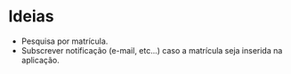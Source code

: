 # Ideias 

- Pesquisa por matrícula. 
- Subscrever notificação (e-mail, etc...) caso a matrícula seja inserida na aplicação.
